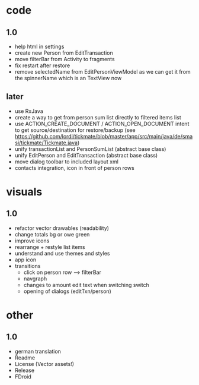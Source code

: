 # code
## 1.0
- help html in settings
- create new Person from EditTransaction
- move filterBar from Activity to fragments
- fix restart after restore
- remove selectedName from EditPersonViewModel as we can get it from the spinnerName which is an TextView now
## later
- use RxJava
- create a way to get from person sum list directly to filtered items list
- use ACTION_CREATE_DOCUMENT / ACTION_OPEN_DOCUMENT intent to get source/destination for restore/backup (see https://github.com/lordi/tickmate/blob/master/app/src/main/java/de/smasi/tickmate/Tickmate.java)
- unify transactionList and PersonSumList (abstract base class)
- unify EditPerson and EditTransaction (abstract base class)
- move dialog toolbar to included layout xml
- contacts integration, icon in front of person rows

# visuals
## 1.0
- refactor vector drawables (readability)
- change totals bg or owe green
- improve icons
- rearrange + restyle list items
- understand and use themes and styles
- app icon
- transitions
  - click on person row --> filterBar
  - navgraph
  - changes to amount edit text when switching switch
  - opening of dialogs (editTxn/person)

# other
## 1.0
- german translation
- Readme
- License (Vector assets!)
- Release 
- FDroid
